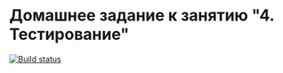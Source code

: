 # Домашнее задание к занятию "4. Тестирование"
[![Build status](https://ci.appveyor.com/api/projects/status/kli3abm2u2lsghdl?svg=true)](https://ci.appveyor.com/project/vsgenius/ahj-less4)
